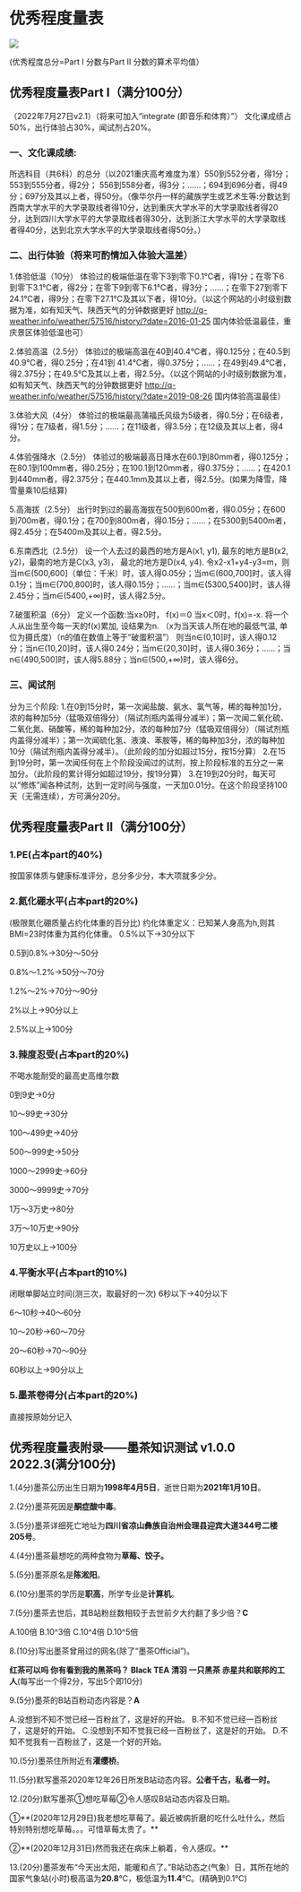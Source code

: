 # 优秀程度量表

![](https://count.getloli.com/get/@excellencescale)

(优秀程度总分=Part I 分数与Part II 分数的算术平均值）

## 优秀程度量表Part I（满分100分）

（2022年7月27日v2.1）（将来可加入“integrate (即音乐和体育）”）
文化课成绩占50%，出行体验占30%，闻试剂占20%。
### 一、文化课成绩:
所选科目（共6科）的总分（以2021重庆高考难度为准）550到552分者，得1分；553到555分者，得2分；
556到558分者，得3分；……；694到696分者，得49分；697分及其以上者，得50分。（像华尔丹一样的藏族学生或艺术生等:分数达到西南大学水平的大学录取线者得10分，达到重庆大学水平的大学录取线者得20分，达到四川大学水平的大学录取线者得30分，达到浙江大学水平的大学录取线者得40分，达到北京大学水平的大学录取线者得50分。）

### 二、出行体验（将来可酌情加入体验大温差）
1.体验低温（10分）
体验过的极端低温在零下3到零下0.1℃者，得1分；在零下6到零下3.1℃者，得2分；在零下9到零下6.1℃者，得3分；……；在零下27到零下24.1℃者，得9分；在零下27.1℃及其以下者，得10分。（以这个网站的小时级别数据为准，如有知天气、陕西天气的分钟数据更好     http://q-weather.info/weather/57516/history/?date=2016-01-25    国内体验低温最佳，重庆景区体验低温也可）

2.体验高温（2.5分）
体验过的极端高温在40到40.4℃者，得0.125分；在40.5到40.9℃者，得0.25分；在41到 41.4℃者，得0.375分；……；在49到49.4℃者，得2.375分；在49.5℃及其以上者，得2.5分。（以这个网站的小时级别数据为准，如有知天气、陕西天气的分钟数据更好     http://q-weather.info/weather/57516/history/?date=2019-08-26    国内体验高温最佳）

3.体验大风（4分）
体验过的极端最高蒲福氏风级为5级者，得0.5分；在6级者，得1分；在7级者，得1.5分；……；在11级者，得3.5分；在12级及其以上者，得4分。

4.体验强降水（2.5分）
体验过的极端最高日降水在60.1到80mm者，得0.125分；在80.1到100mm者，得0.25分；在100.1到120mm者，得0.375分；……；在420.1到440mm者，得2.375分；在440.1mm及其以上者，得2.5分。(如果为降雪，降雪量乘10后结算)

5.高海拔（2.5分）
出行时到过的最高海拔在500到600m者，得0.05分；在600到700m者，得0.1分；在700到800m者，得0.15分；……；在5300到5400m者，得2.45分；在5400m及其以上者，得2.5分。

6.东南西北（2.5分）
设一个人去过的最西的地方是A(x1, y1), 最东的地方是B(x2, y2)，最南的地方是C(x3, y3)，
最北的地方是D(x4, y4).  令x2-x1+y4-y3=m，则当m∈(500,600]（单位：千米）时，该人得0.05分；当m∈(600,700]时，该人得0.1分；当m∈(700,800]时，该人得0.15分；……；当m∈(5300,5400]时，该人得2.45分；当m∈(5400,+∞)时，该人得2.5分。

7.破蛋积温（6分）
定义一个函数:当x≥0时， f(x)＝0
当x＜0时，f(x)=-x.
将一个人从出生至今每一天的f(x)累加, 设结果为n. （x为当天该人所在地的最低气温, 单位为摄氏度）（n的值在数值上等于“破蛋积温”）
则当n∈(0,10]时，该人得0.12分；当n∈(10,20]时，该人得0.24分；当m∈(20,30]时，该人得0.36分；……；当n∈(490,500]时，该人得5.88分；当n∈(500,+∞)时，该人得6分。

### 三、闻试剂
分为三个阶段:
1.在0到15分时，第一次闻盐酸、氨水、氯气等，稀的每种加1分，浓的每种加5分（猛吸双倍得分）（隔试剂瓶内盖得分减半）；第一次闻二氧化硫、二氧化氮、硝酸等，稀的每种加2分，浓的每种加7分（猛吸双倍得分）（隔试剂瓶内盖得分减半）；第一次闻硫化氢、液溴、苯胺等，稀的每种加3分，浓的每种加10分（隔试剂瓶内盖得分减半）。（此阶段的加分如超过15分，按15分算）
2.在15到19分时，第一次闻任何在上个阶段没闻过的试剂，按上阶段标准的五分之一来加分。（此阶段的累计得分如超过19分，按19分算）
    3.在19到20分时，每天可以“修炼”闻各种试剂，达到一定时间与强度，一天加0.01分。在这个阶段坚持100天（无需连续），方可满分20分。

## 优秀程度量表Part II（满分100分）

 ### 1.PE(占本part的40%)
按国家体质与健康标准评分，总分多少分，本大项就多少分。
 ### 2.氮化硼水平(占本part的20%)
(极限氮化硼质量占约化体重的百分比)
约化体重定义：已知某人身高为h,则其BMI=23时体重为其约化体重。
0.5%以下→30分以下

0.5到0.8%→30分～50分

0.8%～1.2%→50分～70分

1.2%～2%→70分～90分

2%以上→90分以上

2.5%以上→100分

 ### 3.辣度忍受(占本part的20%)
不喝水能耐受的最高史高维尔数

0到9史→0分

10～99史→30分

100～499史→40分

500～999史→50分

1000～2999史→60分

3000～9999史→70分

1万～3万史→80分

3万～10万史→90分

10万史以上→100分

### 4.平衡水平(占本part的10%)
闭眼单脚站立时间(测三次，取最好的一次)
6秒以下→40分以下

6～10秒→40～60分

10～20秒→60～70分

20～60秒→70～90分

60秒以上→90分以上

### 5.墨茶卷得分(占本part的20%)

直接按原始分记入

## 优秀程度量表附录——墨茶知识测试 v1.0.0 2022.3(满分100分)

1.(4分)墨茶公历出生日期为**1998年4月5日**，逝世日期为**2021年1月10日**。

2.(2分)墨茶死因是**酮症酸中毒**。

3.(5分)墨茶详细死亡地址为**四川省凉山彝族自治州会理县迎宾大道344号二楼205号**。

4.(4分)墨茶最想吃的两种食物为**草莓、饺子。**

5.(5分)墨茶原名是**陈淞阳**。

6.(10分)墨茶的学历是**职高**，所学专业是**计算机**。

7.(5分)墨茶去世后，其B站粉丝数相较于去世前夕大约翻了多少倍？**C**

A.100倍 B.10^3倍 C.10^4倍 D.10^5倍

8.(10分)写出墨茶曾用过的网名(除了“墨茶Official”)。

**红茶可以吗 你有看到我的黑茶吗？ Black TEA 清羽 一只黑茶 赤星共和联邦的工人**(每写出一个得2分，写出5个即10分)

9.(5分)墨茶的B站百粉动态内容是？**A**

A.没想到不知不觉已经一百粉丝了，这是好的开始。
B.不知不觉已经一百粉丝了，这是好的开始。
C.没想到不知不觉我已经一百粉丝了，这是好的开始。
D.不知不觉我有一百粉丝了，这是一个好的开始。

10.(5分)墨茶住所附近有**濯缨桥**。

11.(5分)默写墨茶2020年12年26日所发B站动态内容。**公者千古，私者一时。**

12.(20分)默写墨茶①想吃草莓②令人感叹B站动态内容及日期。

①**(2020年12月29日)我老想吃草莓了。最近被病折磨的吃什么吐什么，然后特别特别想吃草莓。。。可惜草莓太贵了。**

②**(2020年12月31日)然而我还在病床上躺着，令人感叹。**

13.(20分)墨茶发布“今天出太阳，能暖和点了。”B站动态之(气象）日，其所在地的国家气象站(小时)极高温为**20.8**℃，极低温为**11.4**℃。(精确到0.1℃)
